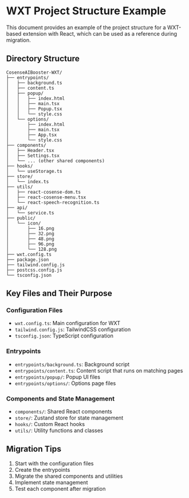 # WXT Project Structure Example

This document provides an example of the project structure for a WXT-based extension with React, which can be used as a reference during migration.

## Directory Structure
```
CosenseAIBooster-WXT/
├── entrypoints/
│   ├── background.ts
│   ├── content.ts
│   ├── popup/
│   │   ├── index.html
│   │   ├── main.tsx
│   │   ├── Popup.tsx
│   │   └── style.css
│   └── options/
│       ├── index.html
│       ├── main.tsx
│       ├── App.tsx
│       └── style.css
├── components/
│   ├── Header.tsx
│   ├── Settings.tsx
│   └── ... (other shared components)
├── hooks/
│   └── useStorage.ts
├── store/
│   └── index.ts
├── utils/
│   ├── react-cosense-dom.ts
│   ├── react-cosense-menu.tsx
│   └── react-speech-recognition.ts
├── api/
│   └── service.ts
├── public/
│   └── icon/
│       ├── 16.png
│       ├── 32.png
│       ├── 48.png
│       ├── 96.png
│       └── 128.png
├── wxt.config.ts
├── package.json
├── tailwind.config.js
├── postcss.config.js
└── tsconfig.json
```

## Key Files and Their Purpose

### Configuration Files
- `wxt.config.ts`: Main configuration for WXT
- `tailwind.config.js`: TailwindCSS configuration
- `tsconfig.json`: TypeScript configuration

### Entrypoints
- `entrypoints/background.ts`: Background script
- `entrypoints/content.ts`: Content script that runs on matching pages
- `entrypoints/popup/`: Popup UI files
- `entrypoints/options/`: Options page files

### Components and State Management
- `components/`: Shared React components
- `store/`: Zustand store for state management
- `hooks/`: Custom React hooks
- `utils/`: Utility functions and classes

## Migration Tips
1. Start with the configuration files
2. Create the entrypoints
3. Migrate the shared components and utilities
4. Implement state management
5. Test each component after migration
